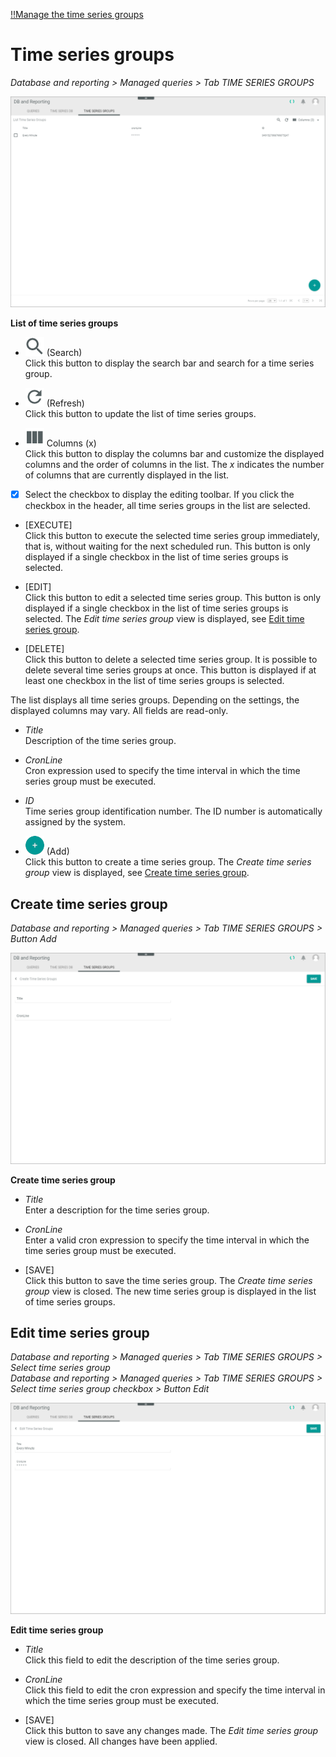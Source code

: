 [!!Manage the time series groups](../Integration/06_ManageTimeSeriesGroups.md)

#  Time series groups

*Database and reporting > Managed queries > Tab TIME SERIES GROUPS*

![List of time series groups](../../Assets/Screenshots/DatabaseAndReporting/ManagedQueries/TimeSeriesGroups/ListTimeSeriesGroups.png "[List of time series groups]")

**List of time series groups**

- ![Search](../../Assets/Icons/Search.png "[Search]") (Search)   
    Click this button to display the search bar and search for a time series group. 

- ![Refresh](../../Assets/Icons/Refresh01.png "[Refresh]") (Refresh)   
    Click this button to update the list of time series groups. 

- ![Columns](../../Assets/Icons/Columns.png "[Columns]") Columns (x)   
    Click this button to display the columns bar and customize the displayed columns and the order of columns in the list. The *x* indicates the number of columns that are currently displayed in the list.

- [x]     
    Select the checkbox to display the editing toolbar. If you click the checkbox in the header, all time series groups in the list are selected.

- [EXECUTE]  
    Click this button to execute the selected time series group immediately, that is, without waiting for the next scheduled run. This button is only displayed if a single checkbox in the list of time series groups is selected.

- [EDIT]  
    Click this button to edit a selected time series group. This button is only displayed if a single checkbox in the list of time series groups is selected. The *Edit time series group* view is displayed, see [Edit time series group](#edit-time-series-group).

- [DELETE]  
    Click this button to delete a selected time series group. It is possible to delete several time series groups at once. This button is displayed if at least one checkbox in the list of time series groups is selected.

[comment]: <> (Julian: Funktioniert es so wie bei Queries?)

The list displays all time series groups. Depending on the settings, the displayed columns may vary. All fields are read-only. 

- *Title*  
    Description of the time series group.

- *CronLine*  
    Cron expression used to specify the time interval in which the time series group must be executed.

- *ID*  
    Time series group identification number. The ID number is automatically assigned by the system.

- ![Add](../../Assets/Icons/Plus01.png "[Add]") (Add)   
    Click this button to create a time series group. The *Create time series group* view is displayed, see [Create time series group](#create-time-series-group).  



## Create time series group

*Database and reporting > Managed queries > Tab TIME SERIES GROUPS > Button Add*

![Create time series group](../../Assets/Screenshots/DatabaseAndReporting/ManagedQueries/TimeSeriesGroups/CreateTimeSeriesGroup.png "[Create time series group]")

**Create time series group**

- *Title*  
    Enter a description for the time series group.

- *CronLine*  
    Enter a valid cron expression to specify the time interval in which the time series group must be executed.

- [SAVE]  
    Click this button to save the time series group. The *Create time series group* view is closed. The new time series group is displayed in the list of time series groups.



## Edit time series group

*Database and reporting > Managed queries > Tab TIME SERIES GROUPS > Select time series group*  
*Database and reporting > Managed queries > Tab TIME SERIES GROUPS > Select time series group checkbox > Button Edit*  

![Edit time series group](../../Assets/Screenshots/DatabaseAndReporting/ManagedQueries/TimeSeriesGroups/EditTimeSeriesGroup.png "[Edit time series group]")

**Edit time series group**

- *Title*  
    Click this field to edit the description of the time series group.

- *CronLine*  
    Click this field to edit the cron expression and specify the time interval in which the time series group must be executed.

- [SAVE]  
    Click this button to save any changes made. The *Edit time series group* view is closed. All changes have been applied.